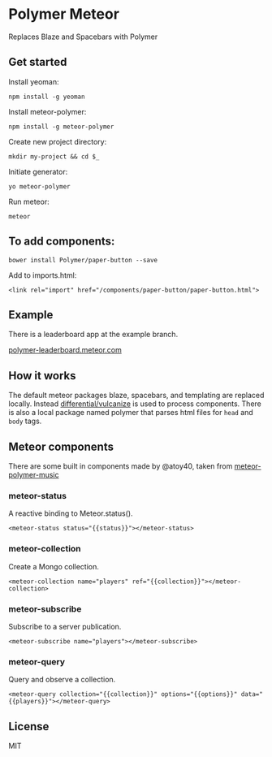 # Polymer Meteor

Replaces Blaze and Spacebars with Polymer

## Get started

Install yeoman:

    npm install -g yeoman

Install meteor-polymer:

    npm install -g meteor-polymer

Create new project directory:

    mkdir my-project && cd $_

Initiate generator:

    yo meteor-polymer

Run meteor:

    meteor

## To add components:

    bower install Polymer/paper-button --save

Add to imports.html:

    <link rel="import" href="/components/paper-button/paper-button.html">

## Example

There is a leaderboard app at the example branch.

[polymer-leaderboard.meteor.com](http://polymer-leaderboard.meteor.com/)

## How it works

The default meteor packages blaze, spacebars, and templating are replaced locally.
Instead [differential/vulcanize](https://atmospherejs.com/differential/vulcanize)
is used to process components. There is also a local package named polymer that
parses html files for `head` and `body` tags.

## Meteor components

There are some built in components made by @atoy40, taken from
[meteor-polymer-music](https://github.com/atoy40/meteor-polymer-music)

### meteor-status

A reactive binding to Meteor.status().

	<meteor-status status="{{status}}"></meteor-status>

### meteor-collection

Create a Mongo collection.

	<meteor-collection name="players" ref="{{collection}}"></meteor-collection>

### meteor-subscribe

Subscribe to a server publication.

	<meteor-subscribe name="players"></meteor-subscribe>

### meteor-query

Query and observe a collection.

	<meteor-query collection="{{collection}}" options="{{options}}" data="{{players}}"></meteor-query>

## License

MIT
